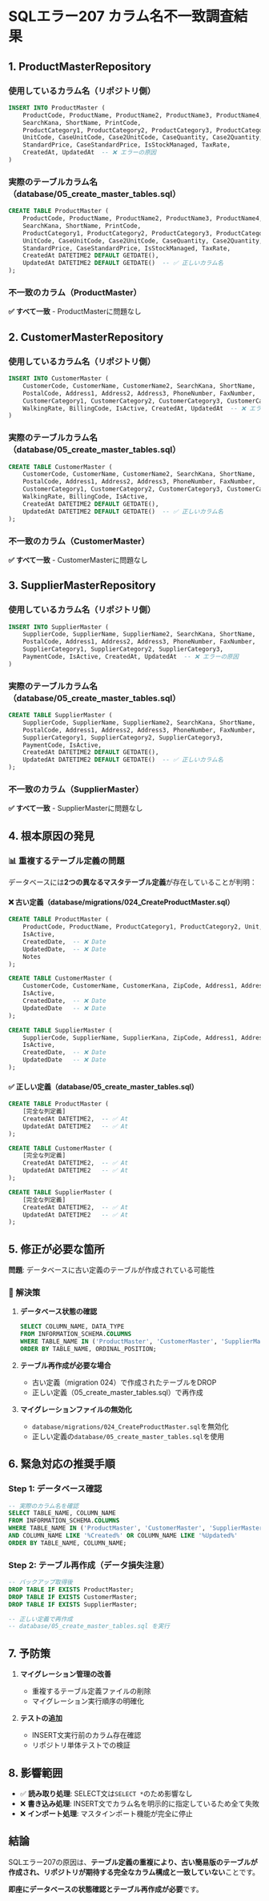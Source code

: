 # SQLエラー207 カラム名不一致調査結果

## 1. ProductMasterRepository

### 使用しているカラム名（リポジトリ側）
```sql
INSERT INTO ProductMaster (
    ProductCode, ProductName, ProductName2, ProductName3, ProductName4, ProductName5,
    SearchKana, ShortName, PrintCode,
    ProductCategory1, ProductCategory2, ProductCategory3, ProductCategory4, ProductCategory5,
    UnitCode, CaseUnitCode, Case2UnitCode, CaseQuantity, Case2Quantity,
    StandardPrice, CaseStandardPrice, IsStockManaged, TaxRate,
    CreatedAt, UpdatedAt  -- ❌ エラーの原因
)
```

### 実際のテーブルカラム名（database/05_create_master_tables.sql）
```sql
CREATE TABLE ProductMaster (
    ProductCode, ProductName, ProductName2, ProductName3, ProductName4, ProductName5,
    SearchKana, ShortName, PrintCode,
    ProductCategory1, ProductCategory2, ProductCategory3, ProductCategory4, ProductCategory5,
    UnitCode, CaseUnitCode, Case2UnitCode, CaseQuantity, Case2Quantity,
    StandardPrice, CaseStandardPrice, IsStockManaged, TaxRate,
    CreatedAt DATETIME2 DEFAULT GETDATE(),
    UpdatedAt DATETIME2 DEFAULT GETDATE()  -- ✅ 正しいカラム名
);
```

### 不一致のカラム（ProductMaster）
**✅ すべて一致** - ProductMasterに問題なし

## 2. CustomerMasterRepository

### 使用しているカラム名（リポジトリ側）
```sql
INSERT INTO CustomerMaster (
    CustomerCode, CustomerName, CustomerName2, SearchKana, ShortName,
    PostalCode, Address1, Address2, Address3, PhoneNumber, FaxNumber,
    CustomerCategory1, CustomerCategory2, CustomerCategory3, CustomerCategory4, CustomerCategory5,
    WalkingRate, BillingCode, IsActive, CreatedAt, UpdatedAt  -- ❌ エラーの原因
)
```

### 実際のテーブルカラム名（database/05_create_master_tables.sql）
```sql
CREATE TABLE CustomerMaster (
    CustomerCode, CustomerName, CustomerName2, SearchKana, ShortName,
    PostalCode, Address1, Address2, Address3, PhoneNumber, FaxNumber,
    CustomerCategory1, CustomerCategory2, CustomerCategory3, CustomerCategory4, CustomerCategory5,
    WalkingRate, BillingCode, IsActive,
    CreatedAt DATETIME2 DEFAULT GETDATE(),
    UpdatedAt DATETIME2 DEFAULT GETDATE()  -- ✅ 正しいカラム名
);
```

### 不一致のカラム（CustomerMaster）
**✅ すべて一致** - CustomerMasterに問題なし

## 3. SupplierMasterRepository

### 使用しているカラム名（リポジトリ側）
```sql
INSERT INTO SupplierMaster (
    SupplierCode, SupplierName, SupplierName2, SearchKana, ShortName,
    PostalCode, Address1, Address2, Address3, PhoneNumber, FaxNumber,
    SupplierCategory1, SupplierCategory2, SupplierCategory3,
    PaymentCode, IsActive, CreatedAt, UpdatedAt  -- ❌ エラーの原因
)
```

### 実際のテーブルカラム名（database/05_create_master_tables.sql）
```sql
CREATE TABLE SupplierMaster (
    SupplierCode, SupplierName, SupplierName2, SearchKana, ShortName,
    PostalCode, Address1, Address2, Address3, PhoneNumber, FaxNumber,
    SupplierCategory1, SupplierCategory2, SupplierCategory3,
    PaymentCode, IsActive,
    CreatedAt DATETIME2 DEFAULT GETDATE(),
    UpdatedAt DATETIME2 DEFAULT GETDATE()  -- ✅ 正しいカラム名
);
```

### 不一致のカラム（SupplierMaster）
**✅ すべて一致** - SupplierMasterに問題なし

## 4. 根本原因の発見

### 📊 重複するテーブル定義の問題

データベースには**2つの異なるマスタテーブル定義**が存在していることが判明：

#### ❌ 古い定義（database/migrations/024_CreateProductMaster.sql）
```sql
CREATE TABLE ProductMaster (
    ProductCode, ProductName, ProductCategory1, ProductCategory2, Unit, StandardPrice, 
    IsActive, 
    CreatedDate,  -- ❌ Date
    UpdatedDate,  -- ❌ Date
    Notes
);

CREATE TABLE CustomerMaster (
    CustomerCode, CustomerName, CustomerKana, ZipCode, Address1, Address2, Phone, Fax, 
    IsActive, 
    CreatedDate,  -- ❌ Date
    UpdatedDate   -- ❌ Date
);

CREATE TABLE SupplierMaster (
    SupplierCode, SupplierName, SupplierKana, ZipCode, Address1, Address2, Phone, Fax, 
    IsActive, 
    CreatedDate,  -- ❌ Date
    UpdatedDate   -- ❌ Date
);
```

#### ✅ 正しい定義（database/05_create_master_tables.sql）
```sql
CREATE TABLE ProductMaster (
    [完全な列定義]
    CreatedAt DATETIME2,  -- ✅ At
    UpdatedAt DATETIME2   -- ✅ At
);

CREATE TABLE CustomerMaster (
    [完全な列定義]
    CreatedAt DATETIME2,  -- ✅ At
    UpdatedAt DATETIME2   -- ✅ At
);

CREATE TABLE SupplierMaster (
    [完全な列定義]
    CreatedAt DATETIME2,  -- ✅ At
    UpdatedAt DATETIME2   -- ✅ At
);
```

## 5. 修正が必要な箇所

**問題**: データベースに古い定義のテーブルが作成されている可能性

### 🔧 解決策

1. **データベース状態の確認**
   ```sql
   SELECT COLUMN_NAME, DATA_TYPE 
   FROM INFORMATION_SCHEMA.COLUMNS 
   WHERE TABLE_NAME IN ('ProductMaster', 'CustomerMaster', 'SupplierMaster')
   ORDER BY TABLE_NAME, ORDINAL_POSITION;
   ```

2. **テーブル再作成が必要な場合**
   - 古い定義（migration 024）で作成されたテーブルをDROP
   - 正しい定義（05_create_master_tables.sql）で再作成

3. **マイグレーションファイルの無効化**
   - `database/migrations/024_CreateProductMaster.sql`を無効化
   - 正しい定義の`database/05_create_master_tables.sql`を使用

## 6. 緊急対応の推奨手順

### Step 1: データベース確認
```sql
-- 実際のカラム名を確認
SELECT TABLE_NAME, COLUMN_NAME 
FROM INFORMATION_SCHEMA.COLUMNS 
WHERE TABLE_NAME IN ('ProductMaster', 'CustomerMaster', 'SupplierMaster')
AND COLUMN_NAME LIKE '%Created%' OR COLUMN_NAME LIKE '%Updated%'
ORDER BY TABLE_NAME, COLUMN_NAME;
```

### Step 2: テーブル再作成（データ損失注意）
```sql
-- バックアップ取得後
DROP TABLE IF EXISTS ProductMaster;
DROP TABLE IF EXISTS CustomerMaster; 
DROP TABLE IF EXISTS SupplierMaster;

-- 正しい定義で再作成
-- database/05_create_master_tables.sql を実行
```

## 7. 予防策

1. **マイグレーション管理の改善**
   - 重複するテーブル定義ファイルの削除
   - マイグレーション実行順序の明確化

2. **テストの追加**
   - INSERT文実行前のカラム存在確認
   - リポジトリ単体テストでの検証

## 8. 影響範囲

- ✅ **読み取り処理**: SELECT文は`SELECT *`のため影響なし
- ❌ **書き込み処理**: INSERT文でカラム名を明示的に指定しているため全て失敗
- ❌ **インポート処理**: マスタインポート機能が完全に停止

## 結論

SQLエラー207の原因は、**テーブル定義の重複により、古い簡易版のテーブルが作成され、リポジトリが期待する完全なカラム構成と一致していない**ことです。

**即座にデータベースの状態確認とテーブル再作成が必要**です。